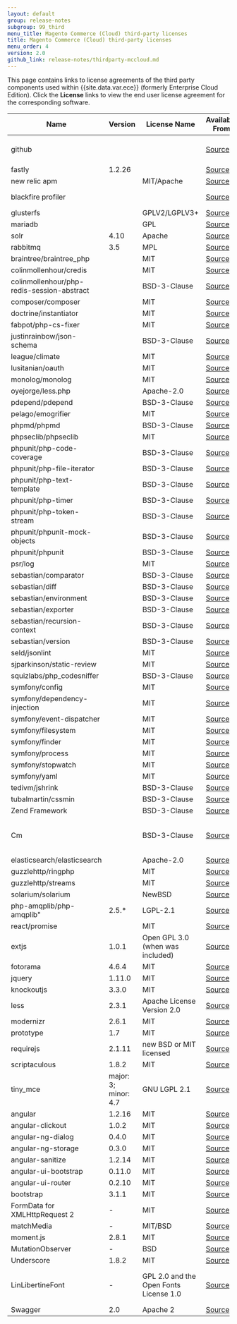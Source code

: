 ```yaml
---
layout: default
group: release-notes
subgroup: 99_third
menu_title: Magento Commerce (Cloud) third-party licenses
title: Magento Commerce (Cloud) third-party licenses
menu_order: 4
version: 2.0
github_link: release-notes/thirdparty-mccloud.md
---
```


This page contains links to license agreements of the third party components used within {{site.data.var.ece}} (formerly Enterprise Cloud Edition).  Click the **License** links to view the end user license agreement for the corresponding software.

Name|Version|License Name|Available From|Link to License
---|---|---|---|---
github |||[Source](https://github.com)|[Terms of Service](https://help.github.com/articles/github-terms-of-service/)
fastly |1.2.26||[Source](https://github.com/fastly/fastly-magento2)|[License](https://github.com/fastly/fastly-magento2/blob/master/LICENSE_FASTLY_CDN.txt)
new relic apm || MIT/Apache|[Source](https://docs.newrelic.com/apm)|[License](https://rpm.newrelic.com/licenses)
blackfire profiler |||[Source](https://blackfire.io)|[Terms of Use](https://blackfire.io/terms-of-use)
glusterfs || GPLV2/LGPLV3+|[Source](https://github.com/gluster/glusterfs)|[License](https://github.com/gluster/glusterfs#license)
mariadb || GPL|[Source](https://mariadb.com/downloads/mariadb-tx)|[License](https://mariadb.com/kb/en/library/mariadb-license/)
solr |4.10| Apache|[Source](https://github.com/apache/lucene-solr)|[License](https://github.com/apache/lucene-solr/blob/master/solr/LICENSE.txt)
rabbitmq |3.5| MPL|[Source](https://github.com/rabbitmq)|[License](https://www.rabbitmq.com/mpl.html)
braintree/braintree_php || MIT|[Source](https://github.com/braintree/braintree_php)|[License](https://github.com/braintree/braintree_php/blob/master/LICENSE)
colinmollenhour/credis || MIT|[Source](https://github.com/colinmollenhour/credis)|[License](https://github.com/colinmollenhour/credis/blob/master/LICENSE)
colinmollenhour/php-redis-session-abstract || BSD-3-Clause|[Source](https://github.com/colinmollenhour/php-redis-session-abstract)|[License](https://github.com/colinmollenhour/php-redis-session-abstract#license)
composer/composer || MIT|[Source](https://github.com/composer/composer)|[License](https://github.com/composer/composer/blob/master/LICENSE)
doctrine/instantiator || MIT|[Source](https://github.com/doctrine/instantiator)|[License](https://github.com/doctrine/instantiator/blob/master/LICENSE)
fabpot/php-cs-fixer || MIT|[Source](https://www.versioneye.com/php/fabpot:php-cs-fixer/dev-master)|[License](http://spdx.org/licenses/MIT.html)
justinrainbow/json-schema || BSD-3-Clause|[Source](https://github.com/justinrainbow/json-schema)|[License](https://github.com/justinrainbow/json-schema/blob/master/LICENSE)
league/climate || MIT|[Source](https://github.com/thephpleague/climate)|[License](https://github.com/thephpleague/climate/blob/master/LICENSE.md)
lusitanian/oauth || MIT|[Source](https://github.com/Lusitanian/PHPoAuthLib)|[License](https://github.com/Lusitanian/PHPoAuthLib/blob/master/LICENSE)
monolog/monolog || MIT|[Source](https://github.com/Seldaek/monolog)|[License](https://github.com/Seldaek/monolog/blob/master/LICENSE)
oyejorge/less.php || Apache-2.0|[Source](https://github.com/oyejorge/less.php)|[License](https://github.com/oyejorge/less.php/blob/master/LICENSE)
pdepend/pdepend || BSD-3-Clause|[Source](https://github.com/pdepend/pdepend)|[License](https://github.com/pdepend/pdepend/blob/master/LICENSE)
pelago/emogrifier || MIT|[Source](https://github.com/jjriv/emogrifier)|[License](https://github.com/jjriv/emogrifier/blob/master/LICENSE)
phpmd/phpmd || BSD-3-Clause|[Source](https://github.com/phpmd/phpmd)|[License](https://github.com/phpmd/phpmd/blob/master/LICENSE)
phpseclib/phpseclib || MIT|[Source](https://github.com/phpseclib/phpseclib)|[License](https://github.com/phpseclib/phpseclib/blob/master/LICENSE)
phpunit/php-code-coverage || BSD-3-Clause|[Source](https://github.com/sebastianbergmann/php-code-coverage)|[License](https://github.com/sebastianbergmann/php-code-coverage/blob/master/LICENSE)
phpunit/php-file-iterator || BSD-3-Clause|[Source](https://github.com/sebastianbergmann/php-file-iterator)|[License](https://github.com/sebastianbergmann/php-file-iterator/blob/master/LICENSE)
phpunit/php-text-template || BSD-3-Clause|[Source](https://github.com/sebastianbergmann/php-text-template)|[License](https://github.com/sebastianbergmann/php-text-template/blob/master/LICENSE)
phpunit/php-timer || BSD-3-Clause|[Source](https://github.com/sebastianbergmann/php-timer)|[License](https://github.com/sebastianbergmann/php-timer/blob/master/LICENSE)
phpunit/php-token-stream || BSD-3-Clause|[Source](https://github.com/sebastianbergmann/php-token-stream)|[License](https://github.com/sebastianbergmann/php-token-stream/blob/master/LICENSE)
phpunit/phpunit-mock-objects || BSD-3-Clause|[Source](https://github.com/sebastianbergmann/phpunit-mock-objects)|[License](https://github.com/sebastianbergmann/phpunit-mock-objects/blob/master/LICENSE)
phpunit/phpunit || BSD-3-Clause|[Source](https://github.com/sebastianbergmann/phpunit)|[License](https://github.com/sebastianbergmann/phpunit/blob/master/LICENSE)
psr/log || MIT|[Source](https://github.com/php-fig/log)|[License](https://github.com/php-fig/log/blob/master/LICENSE)
sebastian/comparator || BSD-3-Clause|[Source](https://github.com/sebastianbergmann/comparator)|[License](https://github.com/sebastianbergmann/comparator/blob/master/LICENSE)
sebastian/diff || BSD-3-Clause|[Source](https://github.com/sebastianbergmann/diff)|[License](https://github.com/sebastianbergmann/diff/blob/master/LICENSE)
sebastian/environment || BSD-3-Clause|[Source](https://github.com/sebastianbergmann/environment)|[License](https://github.com/sebastianbergmann/environment/blob/master/LICENSE)
sebastian/exporter || BSD-3-Clause|[Source](https://github.com/sebastianbergmann/exporter)|[License](https://github.com/sebastianbergmann/exporter/blob/master/LICENSE)
sebastian/recursion-context || BSD-3-Clause|[Source](https://github.com/sebastianbergmann/recursion-context)|[License](https://github.com/sebastianbergmann/recursion-context/blob/master/LICENSE)
sebastian/version || BSD-3-Clause|[Source](https://github.com/sebastianbergmann/version)|[License](https://github.com/sebastianbergmann/version/blob/master/LICENSE)
seld/jsonlint || MIT|[Source](https://github.com/Seldaek/jsonlint)|[License](https://github.com/Seldaek/jsonlint/blob/master/LICENSE)
sjparkinson/static-review || MIT|[Source](https://github.com/sjparkinson/static-review)|[License](https://github.com/sjparkinson/static-review/blob/master/LICENSE)
squizlabs/php_codesniffer || BSD-3-Clause|[Source](https://github.com/squizlabs/PHP_CodeSniffer)|[License](https://github.com/squizlabs/PHP_CodeSniffer/blob/master/licence.txt)
symfony/config || MIT|[Source](https://github.com/symfony/config)|[License](https://github.com/symfony/config/blob/master/LICENSE)
symfony/dependency-injection || MIT|[Source](https://github.com/symfony/dependency-injection)|[License](https://github.com/symfony/dependency-injection/blob/master/LICENSE)
symfony/event-dispatcher || MIT|[Source](https://github.com/symfony/event-dispatcher)|[License](https://github.com/symfony/event-dispatcher/blob/master/LICENSE)
symfony/filesystem || MIT|[Source](https://github.com/symfony/filesystem)|[License](https://github.com/symfony/filesystem/blob/master/LICENSE)
symfony/finder || MIT|[Source](https://github.com/symfony/finder)|[License](https://github.com/symfony/finder/blob/master/LICENSE)
symfony/process || MIT|[Source](https://github.com/symfony/process)|[License](https://github.com/symfony/process/blob/master/LICENSE)
symfony/stopwatch || MIT|[Source](https://github.com/symfony/stopwatch)|[License](https://github.com/symfony/stopwatch/blob/master/LICENSE)
symfony/yaml || MIT|[Source](https://github.com/symfony/yaml)|[License](https://github.com/symfony/yaml/blob/master/LICENSE)
tedivm/jshrink || BSD-3-Clause|[Source](https://github.com/tedious/Jshrink)|[License](https://github.com/tedious/JShrink/blob/master/LICENSE)
tubalmartin/cssmin || BSD-3-Clause|[Source](https://github.com/tubalmartin/YUI-CSS-compressor-PHP-port)|
Zend Framework||BSD-3-Clause|[Source](http://framework.zend.com/)|[License](https://framework.zend.com/license)
Cm ||BSD-3-Clause|[Source](https://github.com/colinmollenhour/Cm_RedisSession)|[License 1](https://github.com/colinmollenhour/Cm_RedisSession/blob/master/Cm_RedisSession.xml) [License 2](http://opensource.org/licenses/BSD-3-Clause)
elasticsearch/elasticsearch || Apache-2.0|[Source](https://github.com/elastic/elasticsearch-php)|[License](https://github.com/elastic/elasticsearch-php/blob/master/LICENSE)
guzzlehttp/ringphp || MIT|[Source](https://github.com/guzzle/RingPHP)|[License](https://github.com/guzzle/RingPHP/blob/master/LICENSE)
guzzlehttp/streams || MIT|[Source](https://github.com/guzzle/streams)|[License](https://github.com/guzzle/streams/blob/master/LICENSE)
solarium/solarium || NewBSD|[Source](https://github.com/solariumphp/solarium)|[License](https://github.com/solariumphp/solarium/blob/master/COPYING)
php-amqplib/php-amqplib" |2.5.*| LGPL-2.1|[Source](https://github.com/php-amqplib/php-amqplib)|[License](https://github.com/php-amqplib/php-amqplib/blob/master/LICENSE)
react/promise || MIT|[Source](https://github.com/reactphp/promise)|[License](https://github.com/reactphp/promise/blob/master/LICENSE)
extjs |1.0.1|Open GPL 3.0 (when was included)|[Source](https://www.sencha.com/)|[License](https://www.gnu.org/licenses/lgpl.html)
fotorama|4.6.4 |MIT|[Source](https://github.com/artpolikarpov/fotorama)|[License](https://github.com/artpolikarpov/fotorama/blob/master/MIT-LICENSE)
jquery|1.11.0 |MIT|[Source](https://jquery.com/)|[License](https://jquery.org/license/)
knockoutjs|3.3.0 |MIT|[Source](http://knockoutjs.com/downloads/index.html)|[Source](https://github.com/knockout/knockout/blob/master/LICENSE)
less |2.3.1|Apache License Version 2.0|[Source](https://github.com/less/less.js)|[License](https://github.com/less/less.js/blob/master/LICENSE)
modernizr|2.6.1 |MIT|[Source](https://github.com/Modernizr/Modernizr)|[License](https://github.com/Modernizr/Modernizr/blob/master/LICENSE)
prototype|1.7 |MIT|[Source](http://prototypejs.org)|[License](https://github.com/sstephenson/prototype/blob/master/LICENSE)
requirejs |2.1.11|new BSD or MIT licensed|[Source](https://github.com/requirejs/requirejs)|[License](https://github.com/requirejs/requirejs/blob/master/LICENSE)
scriptaculous|1.8.2 |MIT|[Source](http://script.aculo.us)|[License](http://madrobby.github.io/scriptaculous/license/)
tiny_mce |major: 3; minor: 4.7|GNU LGPL 2.1|[Source](https://www.tinymce.com)|[License](https://github.com/tinymce/tinymce/blob/master/LICENSE.TXT)
angular|1.2.16 |MIT|[Source](https://github.com/angular/angular.js)|[License](https://github.com/angular/angular.js/blob/master/LICENSE)
angular-clickout|1.0.2 |MIT|[Source](https://github.com/neoziro/angular-clickout)|[License](https://github.com/neoziro/angular-clickout#license)
angular-ng-dialog|0.4.0 |MIT|[Source](https://github.com/likeastore/ngDialog)|[License](https://github.com/neoziro/angular-clickout#license)
angular-ng-storage|0.3.0 |MIT|[Source](https://github.com/gsklee/ngStorage)|[License](https://github.com/gsklee/ngStorage/blob/master/LICENSE)
angular-sanitize|1.2.14 |MIT|[Source](https://code.angularjs.org/1.2.14/angular-sanitize.min.js)|[License](https://code.angularjs.org/1.2.14/angular-sanitize.min.js)
angular-ui-bootstrap|0.11.0 |MIT|[Source](http://angular-ui.github.io/bootstrap)|[License](https://github.com/angular-ui/bootstrap/blob/master/LICENSE)
angular-ui-router|0.2.10 |MIT|[Source](http://angular-ui.github.com/)|[License](http://www.opensource.org/licenses/MIT)
bootstrap|3.1.1 |MIT|[Source](http://getbootstrap.com)|[License](https://github.com/twbs/bootstrap/blob/master/LICENSE)
FormData for XMLHttpRequest 2 |-| MIT|[Source](https://gist.github.com/Rob--W/8b5adedd84c0d36aba64)|[License](https://gist.github.com/Rob--W/8b5adedd84c0d36aba64)
matchMedia |-| MIT/BSD|[Source](https://github.com/paulirish/matchMedia.js/)|[License](https://github.com/paulirish/matchMedia.js/blob/master/LICENSE.txt)
moment.js |2.8.1| MIT|[Source](http://momentjs.com)|[License](http://momentjs.com/downloads/moment.js)
MutationObserver |-| BSD|[Source](http://polymer.github.io)|[License](http://polymer.github.io/LICENSE.txt)
Underscore |1.8.2| MIT|[Source](http://underscorejs.org)|[License](https://github.com/jashkenas/underscore/blob/master/LICENSE)
LinLibertineFont|-|GPL 2.0 and the Open Fonts License 1.0|[Source](http://www.linuxlibertine.org)|[License 1](http://www.gnu.org/licenses/old-licenses/gpl-2.0.html) [License 2](http://scripts.sil.org/cms/scripts/page.php)
Swagger |2.0| Apache 2|[Source](https://github.com/swagger-api/swagger-ui)|[License](http://swagger.io/license/)
